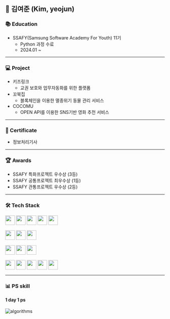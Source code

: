 ## 👋 김여준 (Kim, yeojun)

### 📚 Education
- SSAFY(Samsung Software Academy For Youth) 11기
  - Python 과정 수료
  - 2024.01 ~
 
---

### 💻 Project
- 키즈링크
  - 교권 보호와 업무자동화를 위한 플랫폼
- 꼬북집
  - 블록체인을 이용한 멸종위기 동물 관리 서비스
- COCOMU
  - OPEN API를 이용한 SNS기반 영화 추천 서비스

---

### 📄 Certificate
- 정보처리기사

---

### 🏆 Awards
- SSAFY 특화프로젝트 우수상 (3등)
- SSAFY 공통프로젝트 최우수상 (1등)
- SSAFY 관통프로젝트 우수상 (2등)

---
### 🛠 Tech Stack
<p>
  <img src="https://img.shields.io/badge/-Python-3776AB?logo=python&logoColor=white&style=for-the-badge" height="30"/>
  <img src="https://img.shields.io/badge/-Java-007396?logo=java&logoColor=white&style=for-the-badge" height="30"/>
  <img src="https://img.shields.io/badge/-Spring%20Boot-6DB33F?logo=springboot&logoColor=white&style=for-the-badge" height="30"/>
  <img src="https://img.shields.io/badge/-JPA-6DB33F?logo=hibernate&logoColor=white&style=for-the-badge" height="30"/>
  <img src="https://img.shields.io/badge/-MySQL-4479A1?logo=mysql&logoColor=white&style=for-the-badge" height="30"/>
</p>
<p>
  <img src="https://img.shields.io/badge/-JavaScript-F7DF1E?logo=javascript&logoColor=black&style=for-the-badge" height="30"/>
  <img src="https://img.shields.io/badge/-TypeScript-007ACC?logo=typescript&logoColor=white&style=for-the-badge" height="30"/>
  <img src="https://img.shields.io/badge/-React-61DAFB?logo=react&logoColor=black&style=for-the-badge" height="30"/>
</p>
<p>
  <img src="https://img.shields.io/badge/-Docker-2496ED?logo=docker&logoColor=white&style=for-the-badge" height="30"/>
  <img src="https://img.shields.io/badge/-EC2-FF9900?logo=amazon-aws&logoColor=white&style=for-the-badge" height="30"/>
  <img src="https://img.shields.io/badge/-Jenkins-D24939?logo=jenkins&logoColor=white&style=for-the-badge" height="30"/>
</p>
<p>
  <img src="https://img.shields.io/badge/-Git-F05032?logo=git&logoColor=white&style=for-the-badge" height="30"/>
  <img src="https://img.shields.io/badge/-GitHub-181717?logo=github&logoColor=white&style=for-the-badge" height="30"/>
  <img src="https://img.shields.io/badge/-Jira-0052CC?logo=jira&logoColor=white&style=for-the-badge" height="30"/>
  <img src="https://img.shields.io/badge/-Figma-F24E1E?logo=figma&logoColor=white&style=for-the-badge" height="30"/>
  <img src="https://img.shields.io/badge/-Notion-000000?logo=notion&logoColor=white&style=for-the-badge" height="30"/>
</p>

---
### 📊 PS skill
#### 1 day 1 ps
<img alt="algorithms" src="http://mazassumnida.wtf/api/generate_badge?boj=1202yjk"/>
